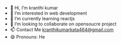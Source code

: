 - 👋 Hi, I’m kranthi kumar
- 👀 I’m interested in web development
- 🌱 I’m currently learning reactjs
- 💞️ I’m looking to collaborate on opensoucre project
- 📫 Contact Me kranthikumarkata464@gmail.com
- 😄 Pronouns: He

<!---
kranthikata/kranthikata is a ✨ special ✨ repository because its `README.md` (this file) appears on your GitHub profile.
You can click the Preview link to take a look at your changes.
--->
